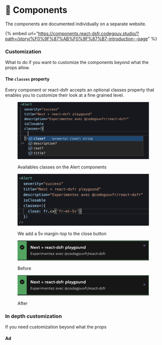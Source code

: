 # 🧩 Components

The components are documented individually on a separate website.

{% embed url="https://components.react-dsfr.codegouv.studio/?path=/story/%F0%9F%87%AB%F0%9F%87%B7-introduction--page" %}

### Customization

What to do if you want to customize the components beyond what the props allow.

#### The `classes` property

Every component or react-dsfr accepts an optional classes property that enables you to customize their look at a fine grained level.

<figure><img src=".gitbook/assets/image (5).png" alt=""><figcaption><p>Availables classes on the Alert components</p></figcaption></figure>

<figure><img src=".gitbook/assets/image (8) (1).png" alt=""><figcaption><p>We add a 5v margin-top to the close button</p></figcaption></figure>

<figure><img src=".gitbook/assets/image (1).png" alt=""><figcaption><p>Before</p></figcaption></figure>

<figure><img src=".gitbook/assets/image (9).png" alt=""><figcaption><p>After</p></figcaption></figure>

### In depth customization

If you need customization beyond what the props

#### Ad
